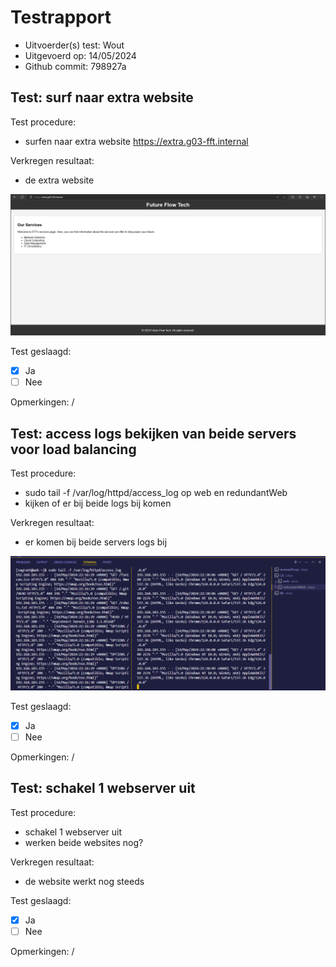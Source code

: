 # Testrapport

- Uitvoerder(s) test: Wout<!-- Naam. -->
- Uitgevoerd op: 14/05/2024<!-- Datum. -->
- Github commit: 798927a<!-- Git commit hash. -->

## Test: surf naar extra website<!-- Omschrijving test. -->

Test procedure:

- surfen naar extra website https://extra.g03-fft.internal

Verkregen resultaat:

- de extra website

<!-- Voeg hier eventueel een screenshot van het verkregen resultaat in. -->
![extra website](./img/extra%20site%20ca.png)

Test geslaagd:

- [x] Ja
- [ ] Nee

Opmerkingen:
/

## Test: access logs bekijken van beide servers voor load balancing<!-- Omschrijving test. -->

Test procedure:

- sudo tail -f /var/log/httpd/access_log op web en redundantWeb
- kijken of er bij beide logs bij komen
 
Verkregen resultaat:

- er komen bij beide servers logs bij

<!-- Voeg hier eventueel een screenshot van het verkregen resultaat in. -->
![load balancing](./img/load%20balancing.png)

Test geslaagd:

- [x] Ja
- [ ] Nee

Opmerkingen:
/

## Test: schakel 1 webserver uit<!-- Omschrijving test. -->

Test procedure:

- schakel 1 webserver uit
- werken beide websites nog?

Verkregen resultaat:

- de website werkt nog steeds

<!-- Voeg hier eventueel een screenshot van het verkregen resultaat in. -->

Test geslaagd:

- [x] Ja
- [ ] Nee

Opmerkingen:
/

